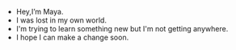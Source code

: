 - Hey,I’m Maya.
- I was lost in my own world.
- I'm trying to learn something new but I'm not getting anywhere.
- I hope I can make a change soon.

<!---
miukilaaa/miukilaaa is a ✨ special ✨ repository because its `AboutMaya.md` (this file) appears on your GitHub profile.
You can click the Preview link to take a look at your changes.
--->
